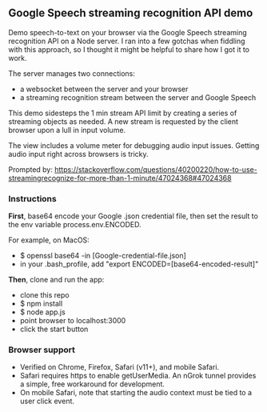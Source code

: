 ## Google Speech streaming recognition API demo

Demo speech-to-text on your browser via the Google Speech streaming recognition API on a Node server. I ran into a few gotchas when fiddling with this approach, so I thought it might be helpful to share how I got it to work.

The server manages two connections:
- a websocket between the server and your browser
- a streaming recognition stream between the server and Google Speech 

This demo sidesteps the 1 min stream API limit by creating a series of streaming objects as needed. A new stream is requested by the client browser upon a lull in input volume.

The view includes a volume meter for debugging audio input issues. Getting audio input right across browsers is tricky.

Prompted by: https://stackoverflow.com/questions/40200220/how-to-use-streamingrecognize-for-more-than-1-minute/47024368#47024368

### Instructions

**First**, base64 encode your Google .json credential file, then set the result to the env variable process.env.ENCODED.

For example, on MacOS:

- $ openssl base64 -in [Google-credential-file.json]
- in your .bash_profile, add "export ENCODED=[base64-encoded-result]"

**Then**, clone and run the app:

- clone this repo
- $ npm install
- $ node app.js
- point browser to localhost:3000
- click the start button

### Browser support

- Verified on Chrome, Firefox, Safari (v11+), and mobile Safari.
- Safari requires https to enable getUserMedia. An nGrok tunnel provides a simple, free workaround for development.
- On mobile Safari, note that starting the audio context must be tied to a user click event.


